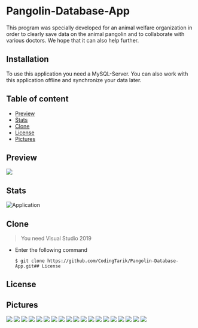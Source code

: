 # Pangolin-Database-App

This program was specially developed for an animal welfare organization in order to clearly save data on the animal pangolin and to collaborate with various doctors. We hope that it can also help further. 

## Installation
To use this application you need a MySQL-Server. You can also work with this application offline and synchronize your data later.

## Table of content

- [Preview](#preview)
- [Stats](#stats)
- [Clone](#clone)
- [License](#License)
- [Pictures](#Pictures)

## Preview
![](Assets/pangolin.gif)

## Stats
![Application](https://github.com/CodingTarik/Pangolin-Database-App/workflows/.NET%20Core%20Desktop/badge.svg)

## Clone

> You need Visual Studio 2019

- Enter the following command
  
  ```shell
  $ git clone https://github.com/CodingTarik/Pangolin-Database-App.git## License
  ```

## License

## Pictures
![](Assets/1.png)
![](Assets/2.png)
![](Assets/3.png)
![](Assets/4.png)
![](Assets/5.png)
![](Assets/6.png)
![](Assets/7.png)
![](Assets/8.png)
![](Assets/9.png)
![](Assets/10.png)
![](Assets/11.png)
![](Assets/12.png)
![](Assets/13.png)
![](Assets/14.png)
![](Assets/15.png)
![](Assets/16.png)
![](Assets/17.png)
![](Assets/18.png)
![](Assets/119.png)
